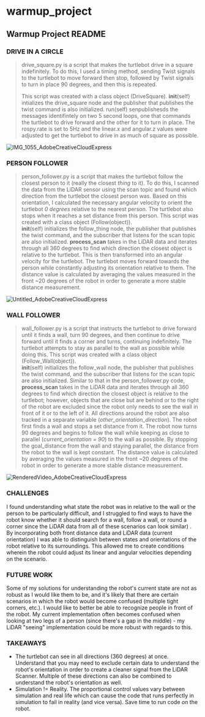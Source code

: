
# warmup_project

## Warmup Project README
### **DRIVE IN A CIRCLE**

> drive_square.py is a script that makes the turtlebot drive in a square
> indefinitely. To do this, I used a timing method, sending Twist
> signals to the turtlebot to move forward then stop, followed by Twist
> signals to turn in place 90 degrees, and then this is repeated.
> 
> This script was created with a class object (DriveSquare).
> __init__(self) intializes the drive_square node and the publisher that publishes the twist command is also initialized. run(self)
> senpublishesds the messages identifintely on two 5 second loops, one
> that commands the turtlebot to drive forward and the other for it to
> turn in place. The rospy.rate is set to 5Hz and the linear.x and
> angular.z values were adjusted to get the turtlebot to drive in as
> much of square as possible.

  ![IMG_1055_AdobeCreativeCloudExpress](https://github.com/nickauen/warmup_project/blob/4ae733f9280dc2230b6a6ec2e021539c8b49cbdf/IMG_1055_AdobeCreativeCloudExpress.gif)

### **PERSON FOLLOWER**

> person_follower.py is a script that makes the turtlebot follow the
> closest person to it (really the closest *thing* to it). To do this, I
> scanned the data from the LiDAR sensor using the scan topic and found
> which direction from the turtlebot the closest person was. Based on
> this orientation, I calculated the necessary angular velocity to
> orient the turtlebot *0 degrees* relative to the nearest person. The
> turtlebot also stops when it reaches a set distance from this person.
> This script was created with a class object (Follow(object)).  
> **init**(self) initializes the follow_thing node, the publisher that publishes the twist command, and the subscriber that listens for the
> scan topic are also initialized.
> **process_scan** takes in the LiDAR data and iterates through all 360 degrees to find which direction the closest object is relative to the
> turtlebot. This is then transformed into an angular velocity for the
> turtlebot. The turtlebot moves forward towards the person while
> constantly adjusting its orientation relative to them. The distance
> value is calculated by averaging the values measured in the front ~20
> degrees of the robot in order to generate a more stable distance
> measurement.

![Untitled_AdobeCreativeCloudExpress](https://github.com/nickauen/warmup_project/blob/4ae733f9280dc2230b6a6ec2e021539c8b49cbdf/Untitled_AdobeCreativeCloudExpress.gif)
  
### **WALL FOLLOWER**

> wall_follower.py is a script that instructs the turtlebot to drive
> forward until it finds a wall, turn 90 degrees, and then continue to
> drive forward until it finds a corner and turns, continuing
> indefinitely. The turtlebot attempts to stay as parallel to the wall
> as possible while doing this. This script was created with a class
> object (Follow_Wall(object)).  
> **init**(self) initializes the follow_wall node, the publisher that publishes the twist command, and the subscriber that listens for the
> scan topic are also initialized. Similar to that in the
> person_follower.py code, **process_scan** takes in the LiDAR data and
> iterates through all 360 degrees to find which direction the closest
> object is relative to the turtlebot; however, objects that are close
> but are behind or to the right of the robot are excluded since the
> robot only needs to see the wall in front of it or to the left of it.
> All directions around the robot are also tracked in a separate
> variable (*other_orientation_direction*). The robot first finds a wall
> and stops a set distance from it. The robot now turns 90 degrees and
> begins to follow the wall while keeping as close to parallel
> (*current_orientation = 90*) to the wall as possible. By stopping the goal_distance from the wall and staying parallel, 
> the distance from the robot to the wall is kept constant.
> The distance value is calculated by averaging the values measured in the front ~20 degrees
> of the robot in order to generate a more stable distance measurement.

![RenderedVideo_AdobeCreativeCloudExpress](https://github.com/nickauen/warmup_project/blob/4ae733f9280dc2230b6a6ec2e021539c8b49cbdf/RenderedVideo_AdobeCreativeCloudExpress.gif)
  

### **CHALLENGES**
I found understanding what state the robot was in relative to the wall or the person to be particularly difficult, and I struggled to find ways to have the robot know whether it should search for a wall, follow a wall, or round a corner since the LiDAR data from all of these scenarios can look similar) . By incorporating both front distance data and LiDAR data (current orientation) I was able to distinguish between states and orientations of the robot relative to its surroundings. This allowed me to create conditions wherein the robot could adjust its linear and angular velocities depending on the scenario.

### **FUTURE WORK**
Some of my solutions for understanding the robot's current state are not as robust as I would like them to be, and it's likely that there are certain scenarios in which the robot would become confused (multiple tight corners, etc.). I would like to better be able to recognize people in front of the robot. My current implementation often becomes confused when looking at two legs of a person (since there's a gap in the middle) - my LiDAR "seeing" implementation could be more robust with regards to this.

### **TAKEAWAYS**

 - The turtlebot can see in all directions (360 degrees) at once. Understand that you may need to exclude certain data to understand the robot's orientation in order to create a cleaner signal from the LiDAR Scanner. Multiple of these directions can also be combined to understand the robot's orientation as well.
 - Simulation != Reality. The proportional control values vary between simulation and real life which can cause the code that runs perfectly in simulation to fail in reality (and vice versa). Save time to run code *on* the robot.
